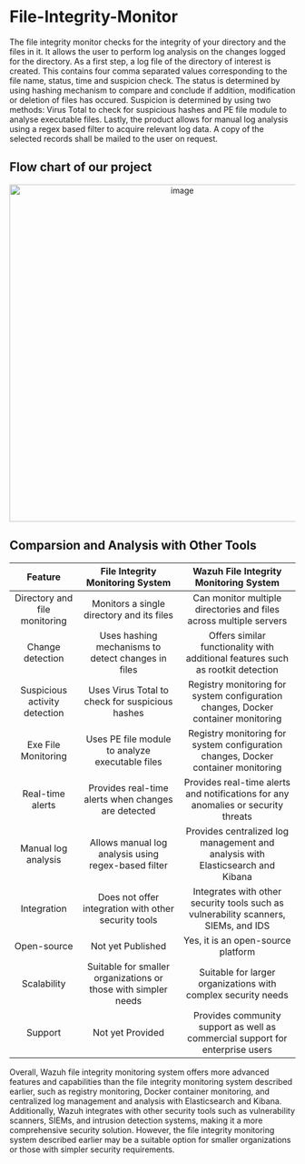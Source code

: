 # File-Integrity-Monitor
The file integrity monitor checks for the integrity of your directory and the files in it. It allows the user to perform log analysis on the changes logged for the directory.
As a first step, a log file of the directory of interest is created. This contains four comma separated values corresponding to the file name, status, time and suspicion check. The status is determined by using hashing mechanism to compare and conclude if addition, modification or deletion of files has occured. Suspicion is determined by using two methods: Virus Total to check for suspicious hashes and PE file module to analyse executable files. Lastly, the product allows for manual log analysis using a regex based filter to acquire relevant log data. A copy of the selected records shall be mailed to the user on request. 



## Flow chart of our project
<div align="center">


<img width="593" alt="image" src="https://user-images.githubusercontent.com/62467011/220698818-d5a82c9b-2f02-4548-a6f6-b679aa8a5ce1.png">

</div>




## Comparsion and Analysis with Other Tools

| Feature | File Integrity Monitoring System | Wazuh File Integrity Monitoring System |
| :---: | :---: | :---: |
| Directory and file monitoring | Monitors a single directory and its files | Can monitor multiple directories and files across multiple servers |
| Change detection | Uses hashing mechanisms to detect changes in files | Offers similar functionality with additional features such as rootkit detection |
| Suspicious activity detection | Uses Virus Total to check for suspicious hashes | Registry monitoring for system configuration changes, Docker container monitoring |
| Exe File Monitoring | Uses PE file module to analyze executable files | Registry monitoring for system configuration changes, Docker container monitoring |
| Real-time alerts | Provides real-time alerts when changes are detected | Provides real-time alerts and notifications for any anomalies or security threats |
| Manual log analysis | Allows manual log analysis using regex-based filter | Provides centralized log management and analysis with Elasticsearch and Kibana | 
| Integration | 	Does not offer integration with other security tools | Integrates with other security tools such as vulnerability scanners, SIEMs, and IDS |
| Open-source |  Not yet Published | Yes, it is an open-source platform |
| Scalability | Suitable for smaller organizations or those with simpler needs | Suitable for larger organizations with complex security needs |
| Support | Not yet Provided | Provides community support as well as commercial support for enterprise users |


Overall, Wazuh file integrity monitoring system offers more advanced features and capabilities than the file integrity monitoring system described earlier, such as registry monitoring, Docker container monitoring, and centralized log management and analysis with Elasticsearch and Kibana. Additionally, Wazuh integrates with other security tools such as vulnerability scanners, SIEMs, and intrusion detection systems, making it a more comprehensive security solution. However, the file integrity monitoring system described earlier may be a suitable option for smaller organizations or those with simpler security requirements.
